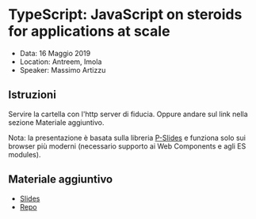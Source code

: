 TypeScript: JavaScript on steroids for applications at scale
============================================================

- Data: 16 Maggio 2019
- Location: Antreem, Imola
- Speaker: Massimo Artizzu

## Istruzioni

Servire la cartella con l'http server di fiducia. Oppure andare sul link nella
sezione Materiale aggiuntivo.

Nota: la presentazione è basata sulla libreria
[P-Slides](https://github.com/MaxArt2501/p-slides) e funziona solo sui browser
più moderni (necessario supporto ai Web Components e agli ES modules).

## Materiale aggiuntivo

- [Slides](https://maxart2501.github.io/typescript-talk/devromagna/)
- [Repo](https://github.com/MaxArt2501/typescript-talk)
